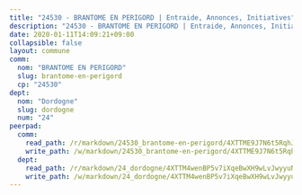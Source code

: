 ```yaml
---
title: "24530 - BRANTOME EN PERIGORD | Entraide, Annonces, Initiatives"
description: "24530 - BRANTOME EN PERIGORD | Entraide, Annonces, Initiatives"
date: 2020-01-11T14:09:21+09:00
collapsible: false
layout: commune
comm:
  nom: "BRANTOME EN PERIGORD"
  slug: brantome-en-perigord
  cp: "24530"
dept:
  nom: "Dordogne"
  slug: dordogne
  num: "24"
peerpad:
  comm:
    read_path: /r/markdown/24530_brantome-en-perigord/4XTTME9J7N6t5RqhJq92xcwjHkz9ijskkRzhHPbQg1VEgwMcj
    write_path: /w/markdown/24530_brantome-en-perigord/4XTTME9J7N6t5RqhJq92xcwjHkz9ijskkRzhHPbQg1VEgwMcj-K3TgTwVMNrhk2kZSUdW4cpxirZg2iqJ6teSxApeKk1dCh8oy2p6m7M8DJV6wj3eoACam5gLCu7SoZjoHoHnZsEjWWqUcw7K2wGGT9XaLoeg86jcTRpCJV8me61LgUdAAMBwDowzw
  dept:
    read_path: /r/markdown/24_dordogne/4XTTM4wenBP5v7iXqeBwXH9wLvJwyyuNKzLxRyGzSZXmCuzgg
    write_path: /w/markdown/24_dordogne/4XTTM4wenBP5v7iXqeBwXH9wLvJwyyuNKzLxRyGzSZXmCuzgg-K3TgUusQQUSAmJPXozCTSBeqjqksxkVWGVxtHwEFrs5RuocQr8weKG2oQg7MVeg2F9Hhv7ggtBiBU8D9pdXEPa9M67VU3BzgAG9BCtQw3VY3Xcxk2YSegk3iUXMkpicGxxJr7mWp
---
```


